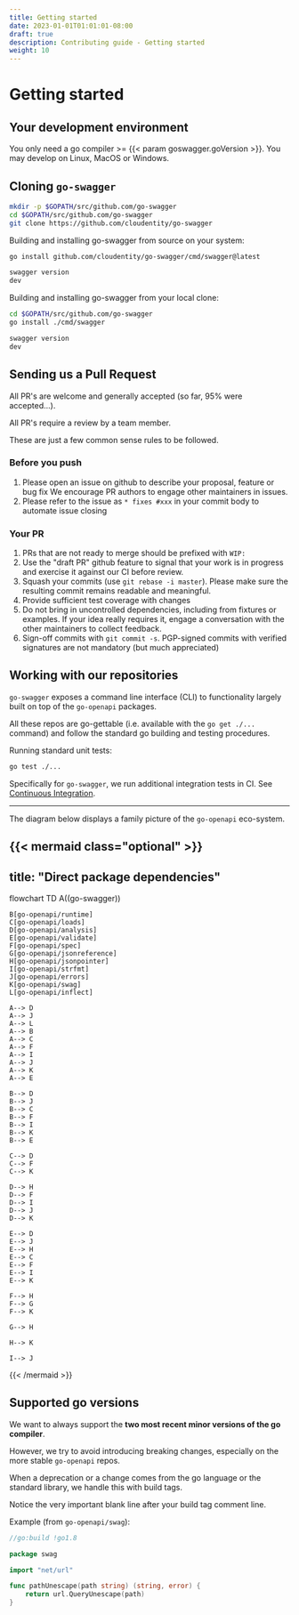 ```yaml
---
title: Getting started
date: 2023-01-01T01:01:01-08:00
draft: true
description: Contributing guide - Getting started
weight: 10
---
```


# Getting started

## Your development environment

You only need a go compiler >= {{< param goswagger.goVersion >}}.
You may develop on Linux, MacOS or Windows.

## Cloning `go-swagger`

```sh
mkdir -p $GOPATH/src/github.com/go-swagger
cd $GOPATH/src/github.com/go-swagger
git clone https://github.com/cloudentity/go-swagger
```

Building and installing go-swagger from source on your system:
```sh
go install github.com/cloudentity/go-swagger/cmd/swagger@latest

swagger version
dev
```

Building and installing go-swagger from your local clone:
```sh
cd $GOPATH/src/github.com/go-swagger
go install ./cmd/swagger

swagger version
dev
```

## Sending us a Pull Request

All PR's are welcome and generally accepted (so far, 95% were accepted...).

All PR's require a review by a team member.

These are just a few common sense rules to be followed.

### Before you push

1. Please open an issue on github to describe your proposal, feature or bug fix
   We encourage PR authors to engage other maintainers in issues.
2. Please refer to the issue as `* fixes #xxx` in your commit body to automate issue closing

### Your PR

1. PRs that are not ready to merge should be prefixed with `WIP:`
2. Use the "draft PR" github feature to signal that your work is in progress and exercise it against our CI before review.
3. Squash your commits (use `git rebase -i master`). Please make sure the resulting commit remains readable and
   meaningful.
4. Provide sufficient test coverage with changes
5. Do not bring in uncontrolled dependencies, including from fixtures or examples. If your idea really requires it, engage a conversation with
   the other maintainers to collect feedback.
6. Sign-off commits with `git commit -s`. PGP-signed commits with verified signatures are not mandatory (but much appreciated)

## Working with our repositories

`go-swagger` exposes a command line interface (CLI) to functionality largely built on top of
the `go-openapi` packages.

All these repos are go-gettable (i.e. available with the `go get ./...` command) and follow the standard go building and testing procedures.

Running standard unit tests:
```sh
go test ./...
```

Specifically for `go-swagger`, we run additional integration tests in CI. See [Continuous Integration](ci.md).

---

The diagram below displays a family picture of the `go-openapi` eco-system.

{{< mermaid class="optional" >}}
---
title: "Direct package dependencies"
---
flowchart TD
    A((go-swagger))

    B[go-openapi/runtime]
    C[go-openapi/loads]
    D[go-openapi/analysis]
    E[go-openapi/validate]
    F[go-openapi/spec]
    G[go-openapi/jsonreference]
    H[go-openapi/jsonpointer]
    I[go-openapi/strfmt]
    J[go-openapi/errors]
    K[go-openapi/swag]
    L[go-openapi/inflect]

    A--> D
    A--> J 
    A--> L 
    A--> B 
    A--> C 
    A--> F 
    A--> I 
    A--> J
    A--> K 
    A--> E 
    
    B--> D
    B--> J
    B--> C
    B--> F
    B--> I
    B--> K
    B--> E

    C--> D
    C--> F
    C--> K
    
    D--> H
    D--> F 
    D--> I
    D--> J
    D--> K

    E--> D 
    E--> J
    E--> H 
    E--> C 
    E--> F
    E--> I
    E--> K

    F--> H
    F--> G 
    F--> K

    G--> H

    H--> K

    I--> J
{{< /mermaid >}}

## Supported go versions

We want to always support the **two most recent minor versions of the go compiler**.

However, we try to avoid introducing breaking changes, especially on the more
stable `go-openapi` repos.

When a deprecation or a change comes from the go language or the standard library, we handle this with build tags.

Notice the very important blank line after your build tag comment line.

Example (from `go-openapi/swag`):
```go
//go:build !go1.8

package swag

import "net/url"

func pathUnescape(path string) (string, error) {
	return url.QueryUnescape(path)
}
```
